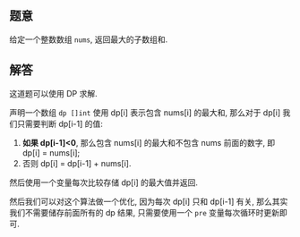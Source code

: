 ## 题意

给定一个整数数组 `nums`, 返回最大的子数组和.

## 解答

这道题可以使用 DP 求解.

声明一个数组 `dp []int` 使用 dp[i] 表示包含 nums[i] 的最大和, 那么对于 dp[i] 我们只需要判断 dp[i-1] 的值:

1. **如果 dp[i-1]<0**, 那么包含 nums[i] 的最大和不包含 nums 前面的数字, 即 dp[i] = nums[i];
2. 否则 dp[i] = dp[i-1] + nums[i].

然后使用一个变量每次比较存储 dp[i] 的最大值并返回.

然后我们可以对这个算法做一个优化, 因为每次 dp[i] 只和 dp[i-1] 有关, 那么其实我们不需要储存前面所有的 dp 结果, 只需要使用一个 `pre` 变量每次循环时更新即可.